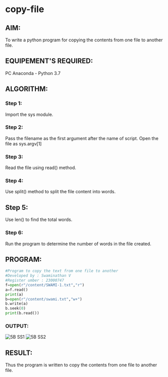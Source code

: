 # copy-file
## AIM:
To write a python program for copying the contents from one file to another file.
## EQUIPEMENT'S REQUIRED: 
PC
Anaconda - Python 3.7
## ALGORITHM: 
### Step 1:
Import the sys module.
### Step 2: 
 Pass the filename as the first argument after the name of script. Open the file as sys.argv[1]
### Step 3: 
Read the file using read() method.
### Step 4:  
Use split() method to split the file content into words.
## Step 5: 
Use len() to find the total words.
### Step 6: 
Run the program to determine the number of words in the file created.
## PROGRAM:
```python
#Program to copy the text from one file to another
#Developed by : Swaminathan V
#Register umber : 23000747
f=open(r"/content/SWAMI-1.txt","r")
a=f.read()
print(a)
b=open(r"/content/swami.txt","w+")
b.write(a)
b.seek(0)
print(b.read())
```
### OUTPUT:
![5B SS1](https://github.com/SwaminathanV23000747/copy-file/assets/148931113/37798115-2313-4b4b-aede-13e5c7d98998)
![5B SS2](https://github.com/SwaminathanV23000747/copy-file/assets/148931113/33ef900c-9db5-400e-adb9-09bd5eebe1b6)



## RESULT:
Thus the program is written to copy the contents from one file to another file.
